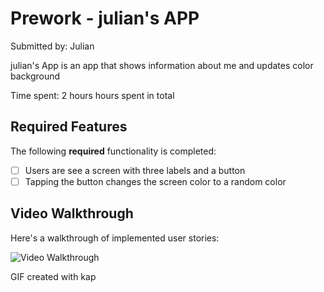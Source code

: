 # Prework - julian's APP

Submitted by: Julian

julian's App is an app that shows information about me and updates color background

Time spent: 2 hours hours spent in total

## Required Features

The following **required** functionality is completed:

- [ ] Users are see a screen with three labels and a button
- [ ] Tapping the button changes the screen color to a random color
 
## Video Walkthrough

Here's a walkthrough of implemented user stories:

<img src='http://i.imgur.com/link/to/your/gif/file.gif' title='Video Walkthrough' width='' alt='Video Walkthrough' />

<!-- Replace this with whatever GIF tool you used! -->
GIF created with kap
<!-- Recommended tools:
[Kap](https://getkap.co/) for macOS


## App Brainstorming (Step 4)
-X
1.Ability to talk to other people and repost messages. Plus the live show feature where people can listen in
2.The trending page to be up to date on news
-Whatsapp
1.The UI is easy to interative with and have mutiple groups of people
2.The ability to like message and add gifs is fun with a group setting
-Discord
1.The side screen of differnt servers that a user is in. Plus the role capabilities in a server
2.annocements rining everyone in the server and the reactions to a message

I want to create app that involves a rowing community, like discord but only for rowers. Teams could use it for summer break to keep check with their athletes and the athletes could upload their workout for the coaches to see.
The athletes could have their own chat to discuss about workouts/setting up a in person meeting to workout toghter over the summer.



## Notes

Describe any challenges encountered while building the app.
The challenges I encountered was setting up xcode on my mac, as it took me awhile to get the hang of downloading it. In the end the instruction were easy to follow and I had the ability to produce my own app 


## License

    Copyright [yyyy] [name of copyright owner]

    Licensed under the Apache License, Version 2.0 (the "License");
    you may not use this file except in compliance with the License.
    You may obtain a copy of the License at

        http://www.apache.org/licenses/LICENSE-2.0

    Unless required by applicable law or agreed to in writing, software
    distributed under the License is distributed on an "AS IS" BASIS,
    WITHOUT WARRANTIES OR CONDITIONS OF ANY KIND, either express or implied.
    See the License for the specific language governing permissions and
    limitations under the License.
